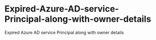 # Expired-Azure-AD-service-Principal-along-with-owner-details
Expired Azure AD service Principal along with owner details
